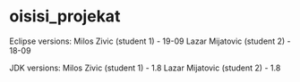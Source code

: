 # oisisi_projekat

Eclipse versions:
	Milos Zivic (student 1) - 19-09
	Lazar Mijatovic (student 2) - 18-09

JDK versions:
	Milos Zivic (student 1) - 1.8
	Lazar Mijatovic (student 2) - 1.8